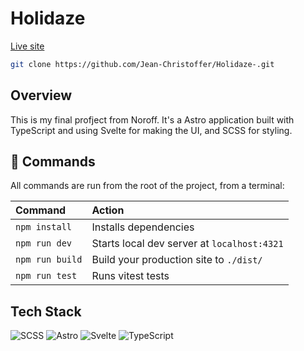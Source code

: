 #  Holidaze

[Live site](https://holidaze-bay.vercel.app/)

```sh
git clone https://github.com/Jean-Christoffer/Holidaze-.git
```

## Overview

This is my final profject from Noroff.
It's a Astro application built with TypeScript and using Svelte for making the UI, and SCSS for styling.

## 🧞 Commands

All commands are run from the root of the project, from a terminal:

| Command                   | Action                                           |
| :------------------------ | :----------------------------------------------- |
| `npm install`             | Installs dependencies                            |
| `npm run dev`             | Starts local dev server at `localhost:4321`      |
| `npm run build`           | Build your production site to `./dist/`          |
| `npm run test`            |     Runs vitest tests                            |

## Tech Stack

![SCSS](https://img.shields.io/badge/SCSS-CC6699?style=for-the-badge&logo=sass&logoColor=white)
![Astro](https://img.shields.io/badge/Astro-0C1222?style=for-the-badge&logo=astro&logoColor=FBAF3F)
![Svelte](https://img.shields.io/badge/Svelte-FF3E00?style=for-the-badge&logo=svelte&logoColor=white)
![TypeScript](https://img.shields.io/badge/TypeScript-007ACC?style=for-the-badge&logo=typescript&logoColor=white)
